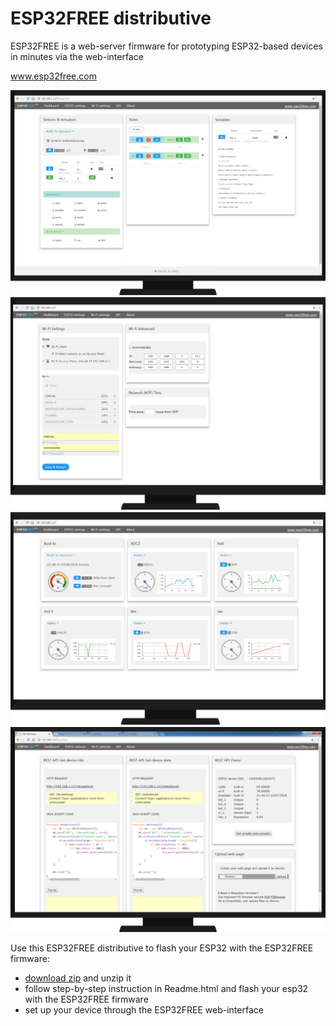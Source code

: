 # ESP32FREE distributive

ESP32FREE is a web-server firmware for prototyping ESP32-based devices in minutes via the web-interface 

www.esp32free.com

![alt text](https://github.com/omreps/esp32free/blob/master/Readme_files/Screenshot_Settings2.png)
![alt text](https://github.com/omreps/esp32free/blob/master/Readme_files/Screenshot_WiFi2.png)
![alt text](https://github.com/omreps/esp32free/blob/master/Readme_files/Screenshot_Home2.png)
![alt text](https://github.com/omreps/esp32free/blob/master/Readme_files/Screenshot_API1.png)

Use this ESP32FREE distributive to flash your ESP32 with the ESP32FREE firmware:
- [download zip](https://github.com/omreps/esp32free/archive/master.zip) and unzip it
- follow step-by-step instruction in Readme.html and flash your esp32 with the ESP32FREE firmware
- set up your device through the ESP32FREE web-interface
